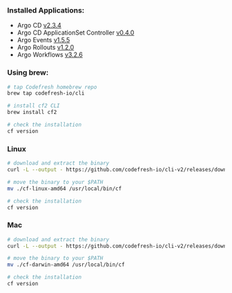 ### Installed Applications:

- Argo CD [v2.3.4](https://github.com/argoproj/argo-cd/releases/tag/v2.3.4)
- Argo CD ApplicationSet Controller [v0.4.0](https://github.com/argoproj-labs/applicationset/releases/tag/v0.4.0)
- Argo Events [v1.5.5](https://github.com/argoproj/argo-events/releases/tag/v1.5.5)
- Argo Rollouts [v1.2.0](https://github.com/argoproj/argo-rollouts/releases/tag/v1.2.0)
- Argo Workflows [v3.2.6](https://github.com/argoproj/argo-workflows/releases/tag/v3.2.6)

### Using brew:

```bash
# tap Codefresh homebrew repo
brew tap codefresh-io/cli

# install cf2 CLI
brew install cf2

# check the installation
cf version
```

### Linux

```bash
# download and extract the binary
curl -L --output - https://github.com/codefresh-io/cli-v2/releases/download/v0.1.9/cf-linux-amd64.tar.gz | tar zx

# move the binary to your $PATH
mv ./cf-linux-amd64 /usr/local/bin/cf

# check the installation
cf version
```

### Mac

```bash
# download and extract the binary
curl -L --output - https://github.com/codefresh-io/cli-v2/releases/download/v0.1.9/cf-darwin-amd64.tar.gz | tar zx

# move the binary to your $PATH
mv ./cf-darwin-amd64 /usr/local/bin/cf

# check the installation
cf version
```
